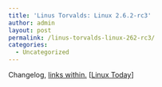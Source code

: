 ```yaml
---
title: 'Linus Torvalds: Linux 2.6.2-rc3'
author: admin
layout: post
permalink: /linus-torvalds-linux-262-rc3/
categories:
  - Uncategorized
---
```

Changelog, [links within.][1] [[Linux Today][2]]

 [1]: http://linuxtoday.com/news_story.php3?ltsn=2004-01-31-009-26-NW-KN-DV
 [2]: http://linuxtoday.com